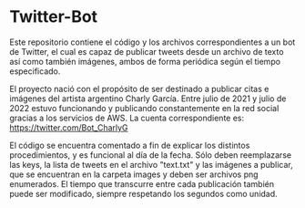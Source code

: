 # Twitter-Bot
Este repositorio contiene el código y los archivos correspondientes a un bot de Twitter, 
el cual es capaz de publicar tweets desde un archivo de texto así como también imágenes, ambos de forma periódica según el tiempo especificado. 

El proyecto nació con el propósito de ser destinado a publicar citas e imágenes del artista argentino Charly García. 
Entre julio de 2021 y julio de 2022 estuvo funcionando y publicando constantemente en la red social gracias a los servicios de AWS. 
La cuenta correspondiente es: https://twitter.com/Bot_CharlyG

El código se encuentra comentado a fin de explicar los distintos procedimientos, y es funcional al día de la fecha. 
Sólo deben reemplazarse las keys, la lista de tweets en el archivo "text.txt" y las imágenes a publicar, 
que se encuentran en la carpeta images y deben ser archivos png enumerados. El tiempo que transcurre entre cada publicación también puede ser modificado, 
siempre respetando los segundos como unidad.
